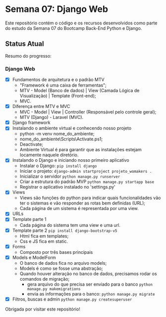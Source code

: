 # Semana 07: Django Web

Este repositório contém o código e os recursos desenvolvidos como parte do estudo da Semana 07 do Bootcamp Back-End Python e Django.

## Status Atual

Resumo do progresso:

### Django Web

- [x] Fundamentos de arquitetura e o padrão MTV
  - "Framework é uma caixa de ferramentas";
  - MTV - Model (Banco de dados) | View (Camada Lógica de Visualização) | Template (Front-end);
  - MVC.
- [x] Diferença entre MTV e MVC
  - MVC - Model | View | Controller (Responsável pelo controle geral);
  - MTV (Django) - Laravel (MVC).
- [x] Django framework
- [x] Instalando o ambiente virtual e conhecendo nosso projeto
  - python -m venv nome_do_ambiente;
  - nome_do_ambiente\Scripts\Activate.ps1;
  - Deactivate;
  - Ambiente Virtual é para garantir que as instalações estejam locamente naquele diretório.
- [x] Instalando o Django e iniciando nosso primeiro aplicativo
  - Instalar o Django:
  `pip install django`
  - Iniciar o projeto:
  `django-admin startproject projeto_womakers .`
  - Inicializar o servidor
  `python manage.py runserver`
  - Criar a estrutura do padrão MVP
  `python manage.py startapp base`
  - Registrar o aplicativo instalado no 'settings.py'
- [x] Views
  - Views são funções do python para indicar quais funcionalidades vão ter o sistemas e vão responder as rotas bem definidas (URL);
  - Cada página de um sistema é representada por uma view.
- [x] URLs
- [x] Template parte 1
  - Cada página do sistema tem uma view e uma url.
- [x] Template parte 2
  `pip install django-bootstrap-v5`
  - Html fica em templates;
  - Css e JS fica em static.
- [x] Forms
  - Composto por três bases principais
- [x] Models e ModelForm
  - O banco de dados fica no arquivo models;
  - Models é como se fosse uma abstração;
  - Quando houver alteração no banco de dados, precisamos rodar os comandos de migração;
    - gera arquivo do que precisa ser enviado para o banco
    `python manage.py makemigrations`
    - envia as informações para o banco:
    `python manage.py migrate`
- [x] Filtros, buscas e admin
  `python manage.py createsuperuser`
  
Obrigada por visitar este repositório!
